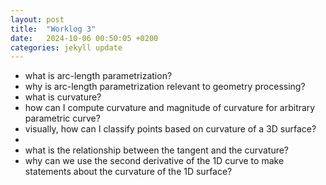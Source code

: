 ```yaml
---
layout: post
title:  "Worklog 3"
date:   2024-10-06 00:50:05 +0200
categories: jekyll update
---
```


* what is arc-length parametrization?
* why is arc-length parametrization relevant to geometry processing?
* what is curvature?
* how can I compute curvature and magnitude of curvature for arbitrary parametric curve?
* visually, how can I classify points based on curvature of a 3D surface?
* 
* what is the relationship between the tangent and the curvature?
* why can we use the second derivative of the 1D curve to make statements about the curvature of the 1D surface?